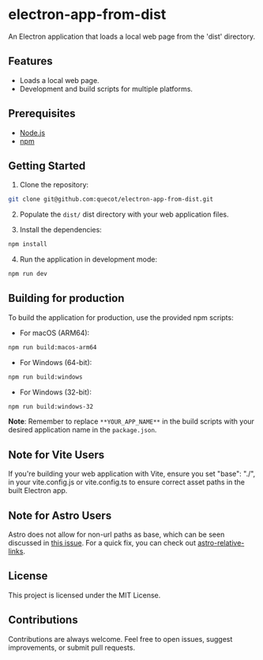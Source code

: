 # electron-app-from-dist

An Electron application that loads a local web page from the 'dist' directory.

## Features

- Loads a local web page.
- Development and build scripts for multiple platforms.

## Prerequisites

- [Node.js](https://nodejs.org/)
- [npm](https://www.npmjs.com/)

## Getting Started

1. Clone the repository:

```sh
git clone git@github.com:quecot/electron-app-from-dist.git
```

2. Populate the `dist/` dist directory with your web application files.

3. Install the dependencies:

```sh
npm install
```

4. Run the application in development mode:

```sh
npm run dev
```

## Building for production

To build the application for production, use the provided npm scripts:

- For macOS (ARM64):

```sh
npm run build:macos-arm64
```

- For Windows (64-bit):

```sh
npm run build:windows
```

- For Windows (32-bit):

```sh
npm run build:windows-32
```

**Note**: Remember to replace `**YOUR_APP_NAME**` in the build scripts with your desired application name in the `package.json`.

## Note for Vite Users

If you're building your web application with Vite, ensure you set "base": "./", in your vite.config.js or vite.config.ts to ensure correct asset paths in the built Electron app.

## Note for Astro Users

Astro does not allow for non-url paths as base, which can be seen discussed in [this issue](https://github.com/withastro/astro/issues/2163#issuecomment-994145837). For a quick fix, you can check out [astro-relative-links](https://www.npmjs.com/package/astro-relative-links).

## License

This project is licensed under the MIT License.

## Contributions

Contributions are always welcome. Feel free to open issues, suggest improvements, or submit pull requests.
